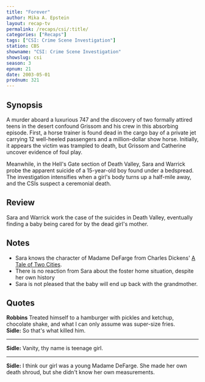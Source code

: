 ```yaml
---
title: "Forever"
author: Mika A. Epstein
layout: recap-tv
permalink: /recaps/csi/:title/
categories: ["Recaps"]
tags: ["CSI: Crime Scene Investigation"]
station: CBS
showname: "CSI: Crime Scene Investigation"
showslug: csi
season: 3  
epnum: 21
date: 2003-05-01
prodnum: 321  
---
```


## Synopsis

A murder aboard a luxurious 747 and the discovery of two formally attired teens in the desert confound Grissom and his crew in this absorbing episode. First, a horse trainer is found dead in the cargo bay of a private jet carrying 12 well-heeled passengers and a million-dollar show horse. Initially, it appears the victim was trampled to death, but Grissom and Catherine uncover evidence of foul play.

Meanwhile, in the Hell's Gate section of Death Valley, Sara and Warrick probe the apparent suicide of a 15-year-old boy found under a bedspread. The investigation intensifies when a girl's body turns up a half-mile away, and the CSIs suspect a ceremonial death.

## Review

Sara and Warrick work the case of the suicides in Death Valley, eventually finding a baby being cared for by the dead girl's mother.

## Notes

* Sara knows the character of Madame DeFarge from Charles Dickens' [A Tale of Two Cities](http://en.wikipedia.org/wiki/A_Tale_of_Two_Cities).
* There is no reaction from Sara about the foster home situation, despite her own history  
* Sara is not pleased that the baby will end up back with the grandmother.

## Quotes

**Robbins** Treated himself to a hamburger with pickles and ketchup, chocolate shake, and what I can only assume was super-size fries.  
**Sidle:** So that's what killed him.  

- - -

**Sidle:** Vanity, thy name is teenage girl.

- - -

**Sidle:** I think our girl was a young Madame DeFarge. She made her own death shroud, but she didn't know her own measurements.
